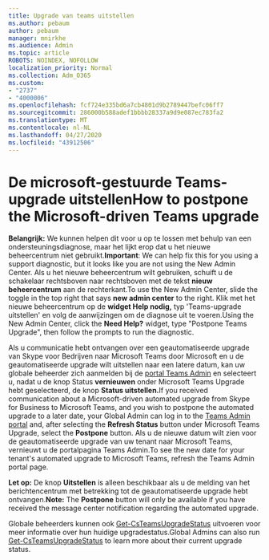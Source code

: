 ```yaml
---
title: Upgrade van teams uitstellen
ms.author: pebaum
author: pebaum
manager: mnirkhe
ms.audience: Admin
ms.topic: article
ROBOTS: NOINDEX, NOFOLLOW
localization_priority: Normal
ms.collection: Adm_O365
ms.custom:
- "2737"
- "4000006"
ms.openlocfilehash: fcf724e335bd6a7cb4801d9b2789447befc06ff7
ms.sourcegitcommit: 286000b588adef1bbbb28337a9d9e087ec783fa2
ms.translationtype: MT
ms.contentlocale: nl-NL
ms.lasthandoff: 04/27/2020
ms.locfileid: "43912506"
---
```

# <a name="how-to-postpone-the-microsoft-driven-teams-upgrade"></a><span data-ttu-id="69c13-102">De microsoft-gestuurde Teams-upgrade uitstellen</span><span class="sxs-lookup"><span data-stu-id="69c13-102">How to postpone the Microsoft-driven Teams upgrade</span></span>

<span data-ttu-id="69c13-103">**Belangrijk:** We kunnen helpen dit voor u op te lossen met behulp van een ondersteuningsdiagnose, maar het lijkt erop dat u het nieuwe beheercentrum niet gebruikt.</span><span class="sxs-lookup"><span data-stu-id="69c13-103">**Important**: We can help fix this for you using a support diagnostic, but it looks like you are not using the New Admin Center.</span></span> <span data-ttu-id="69c13-104">Als u het nieuwe beheercentrum wilt gebruiken, schuift u de schakelaar rechtsboven naar rechtsboven met de tekst **nieuw beheercentrum** aan de rechterkant.</span><span class="sxs-lookup"><span data-stu-id="69c13-104">To use the New Admin Center, slide the toggle in the top right that says **new admin center** to the right.</span></span> <span data-ttu-id="69c13-105">Klik met het nieuwe beheercentrum op de **widget Help nodig,** typ 'Teams-upgrade uitstellen' en volg de aanwijzingen om de diagnose uit te voeren.</span><span class="sxs-lookup"><span data-stu-id="69c13-105">Using the New Admin Center, click the **Need Help?** widget, type "Postpone Teams Upgrade", then follow the prompts to run the diagnostic.</span></span>

<span data-ttu-id="69c13-106">Als u communicatie hebt ontvangen over een geautomatiseerde upgrade van Skype voor Bedrijven naar Microsoft Teams door Microsoft en u de geautomatiseerde upgrade wilt uitstellen naar een latere datum, kan uw globale beheerder zich aanmelden bij de [portal Teams Admin](https://admin.teams.microsoft.com/dashboard) en selecteert u, nadat u de knop Status **vernieuwen** onder Microsoft Teams Upgrade hebt geselecteerd, de knop **Status uitstellen.**</span><span class="sxs-lookup"><span data-stu-id="69c13-106">If you received communication about a Microsoft-driven automated upgrade from Skype for Business to Microsoft Teams, and you wish to postpone the automated upgrade to a later date, your Global Admin can log in to the [Teams Admin portal](https://admin.teams.microsoft.com/dashboard) and, after selecting the **Refresh Status** button under Microsoft Teams Upgrade, select the **Postpone** button.</span></span> <span data-ttu-id="69c13-107">Als u de nieuwe datum wilt zien voor de geautomatiseerde upgrade van uw tenant naar Microsoft Teams, vernieuwt u de portalpagina Teams Admin.</span><span class="sxs-lookup"><span data-stu-id="69c13-107">To see the new date for your tenant's automated upgrade to Microsoft Teams, refresh the Teams Admin portal page.</span></span>

<span data-ttu-id="69c13-108">**Let op:** De knop **Uitstellen** is alleen beschikbaar als u de melding van het berichtencentrum met betrekking tot de geautomatiseerde upgrade hebt ontvangen.</span><span class="sxs-lookup"><span data-stu-id="69c13-108">**Note:** The **Postpone** button will only be available if you have received the message center notification regarding the automated upgrade.</span></span> 

<span data-ttu-id="69c13-109">Globale beheerders kunnen ook [Get-CsTeamsUpgradeStatus](https://docs.microsoft.com/powershell/module/skype/get-csteamsupgradestatus?view=skype-ps) uitvoeren voor meer informatie over hun huidige upgradestatus.</span><span class="sxs-lookup"><span data-stu-id="69c13-109">Global Admins can also run [Get-CsTeamsUpgradeStatus](https://docs.microsoft.com/powershell/module/skype/get-csteamsupgradestatus?view=skype-ps) to learn more about their current upgrade status.</span></span>
